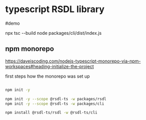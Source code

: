# typescript RSDL library 



#demo

npx tsc --build
node packages/cli/dist/index.js


## npm monorepo
https://daveiscoding.com/nodejs-typescript-monorepo-via-npm-workspaces#heading-initialize-the-project


first steps how the monorepo was set up
```bash

npm init -y

npm init -y --scope @rsdl-ts -w packages/rsdl
npm init -y --scope @rsdl-ts -w packages/cli

npm install @rsdl-ts/rsdl -w @rsdl-ts/cli 

```